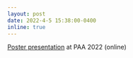 ```yaml
---
layout: post
date: 2022-4-5 15:38:00-0400
inline: true
---
```


[Poster presentation](https://submissions.mirasmart.com/PAA2022/itinerary/PresentationDetail.aspx?evdid=2158) at PAA 2022 (online)